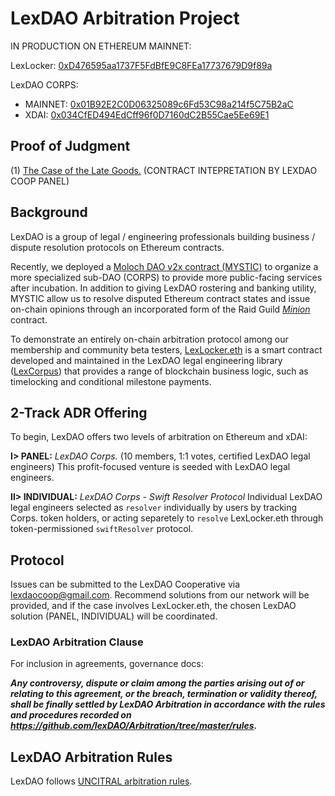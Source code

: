# LexDAO Arbitration Project

IN PRODUCTION ON ETHEREUM MAINNET:

LexLocker: [0xD476595aa1737F5FdBfE9C8FEa17737679D9f89a](https://etherscan.io/address/0xd476595aa1737f5fdbfe9c8fea17737679d9f89a#code)

LexDAO CORPS: 
* MAINNET: [0x01B92E2C0D06325089c6Fd53C98a214f5C75B2aC](https://etherscan.io/address/0x01b92e2c0d06325089c6fd53c98a214f5c75b2ac#code)
* XDAI: [0x034CfED494EdCff96f0D7160dC2B55Cae5Ee69E1](https://blockscout.com/poa/xdai/address/0x034CfED494EdCff96f0D7160dC2B55Cae5Ee69E1/contracts)

## Proof of Judgment

(1) [The Case of the Late Goods.](https://twitter.com/lex_DAO/status/1340328591129796608?s=20) (CONTRACT INTEPRETATION BY LEXDAO COOP PANEL)

## Background

LexDAO is a group of legal / engineering professionals building business / dispute resolution protocols on Ethereum contracts.

Recently, we deployed a [Moloch DAO v2x contract (MYSTIC)](https://etherscan.io/address/0x01b92e2c0d06325089c6fd53c98a214f5c75b2ac#code) to organize a more specialized sub-DAO (CORPS) to provide more public-facing services after incubation. In addition to giving LexDAO rostering and banking utility, MYSTIC allow us to resolve disputed Ethereum contract states and issue on-chain opinions through an incorporated form of the Raid Guild *[Minion](https://https://github.com/raid-guild/moloch-minion)* contract. 

To demonstrate an entirely on-chain arbitration protocol among our membership and community beta testers, [LexLocker.eth](https://etherscan.io/address/0xd476595aa1737f5fdbfe9c8fea17737679d9f89a#code) is a smart contract developed and maintained in the LexDAO legal engineering library ([LexCorpus](https://github.com/lexDAO/LexCorpus)) that provides a range of blockchain business logic, such as timelocking and conditional milestone payments.

## 2-Track ADR Offering

To begin, LexDAO offers two levels of arbitration on Ethereum and xDAI:

**I> PANEL:** *LexDAO Corps.* (10 members, 1:1 votes, certified LexDAO legal engineers) This profit-focused venture is seeded with LexDAO legal engineers.

**II> INDIVIDUAL:** *LexDAO Corps - Swift Resolver Protocol* Individual LexDAO legal engineers selected as `resolver` individually by users by tracking Corps. token holders, or acting separetely to `resolve` LexLocker.eth through token-permissioned `swiftResolver` protocol.

## Protocol

Issues can be submitted to the LexDAO Cooperative via <email><lexdaocoop@gmail.com>. Recommend solutions from our network will be provided, and if the case involves LexLocker.eth, the chosen LexDAO solution (PANEL, INDIVIDUAL) will be coordinated.

### LexDAO Arbitration Clause

For inclusion in agreements, governance docs:

***Any controversy, dispute or claim among the parties arising out of or relating to this agreement, or the breach, termination or validity thereof, shall be finally settled by LexDAO Arbitration in accordance with the rules and procedures recorded on https://github.com/lexDAO/Arbitration/tree/master/rules.***

## LexDAO Arbitration Rules

LexDAO follows [UNCITRAL arbitration rules](https://uncitral.un.org/en/texts/arbitration/contractualtexts/arbitration). 
